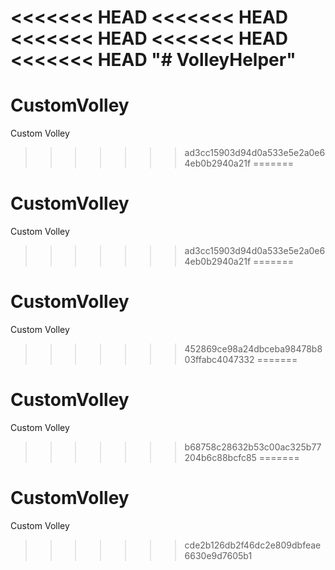 <<<<<<< HEAD
<<<<<<< HEAD
<<<<<<< HEAD
<<<<<<< HEAD
<<<<<<< HEAD
"# VolleyHelper" 
=======
# CustomVolley
Custom Volley
>>>>>>> ad3cc15903d94d0a533e5e2a0e64eb0b2940a21f
=======
# CustomVolley
Custom Volley
>>>>>>> ad3cc15903d94d0a533e5e2a0e64eb0b2940a21f
=======
# CustomVolley
Custom Volley
>>>>>>> 452869ce98a24dbceba98478b803ffabc4047332
=======
# CustomVolley
Custom Volley
>>>>>>> b68758c28632b53c00ac325b77204b6c88bcfc85
=======
# CustomVolley
Custom Volley
>>>>>>> cde2b126db2f46dc2e809dbfeae6630e9d7605b1
